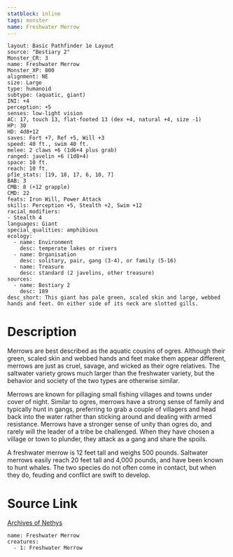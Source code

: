 ```yaml
---
statblock: inline
tags: monster
name: Freshwater Merrow
---
```

```statblock
layout: Basic Pathfinder 1e Layout
source: "Bestiary 2"
Monster_CR: 3
name: Freshwater Merrow
Monster_XP: 800
alignment: NE
size: Large
type: humanoid
subtype: (aquatic, giant)
INI: +4
perception: +5
senses: low-light vision
AC: 17, touch 13, flat-footed 13 (dex +4, natural +4, size -1)
HP: 30
HD: 4d8+12
saves: Fort +7, Ref +5, Will +3
speed: 40 ft., swim 40 ft.
melee: 2 claws +6 (1d6+4 plus grab)
ranged: javelin +6 (1d8+4)
space: 10 ft.
reach: 10 ft.
pf1e_stats: [19, 18, 17, 6, 10, 7]
BAB: 3
CMB: 8 (+12 grapple)
CMD: 22
feats: Iron Will, Power Attack
skills: Perception +5, Stealth +2, Swim +12
racial_modifiers:
- Stealth 4
languages: Giant
special_qualities: amphibious
ecology:
  - name: Environment
    desc: temperate lakes or rivers
  - name: Organisation
    desc: solitary, pair, gang (3-4), or family (5-16)
  - name: Treasure
    desc: standard (2 javelins, other treasure)
sources:
  - name: Bestiary 2
    desc: 189
desc_short: This giant has pale green, scaled skin and large, webbed hands and feet. On either side of its neck are slotted gills.
```
# Description
Merrows are best described as the aquatic cousins of ogres. Although their green, scaled skin and webbed hands and feet make them appear different, merrows are just as cruel, savage, and wicked as their ogre relatives. The saltwater variety grows much larger than the freshwater variety, but the behavior and society of the two types are otherwise similar.

Merrows are known for pillaging small fishing villages and towns under cover of night. Similar to ogres, merrows have a strong sense of family and typically hunt in gangs, preferring to grab a couple of villagers and head back into the water rather than sticking around and dealing with armed resistance. Merrows have a stronger sense of unity than ogres do, and rarely will the leader of a tribe be challenged. When they have chosen a village or town to plunder, they attack as a gang and share the spoils.

A freshwater merrow is 12 feet tall and weighs 500 pounds. Saltwater merrows easily reach 20 feet tall and 4,000 pounds, and have been known to hunt whales. The two species do not often come in contact, but when they do, feuding and conflict are swift to develop.
# Source Link
[Archives of Nethys](https://aonprd.com/MonsterDisplay.aspx?ItemName=Freshwater%20Merrow)
```encounter-table
name: Freshwater Merrow
creatures:
  - 1: Freshwater Merrow
```
